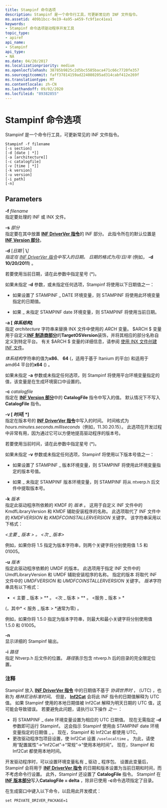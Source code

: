 ```yaml
---
title: Stampinf 命令选项
description: Stampinf 是一个命令行工具，可更新常见的 INF 文件指令。
ms.assetid: 409b1bcc-9e19-4a95-a459-fc9f1ec41ea1
keywords:
- Stampinf 命令选项驱动程序开发工具
topic_type:
- apiref
api_name:
- Stampinf
api_type:
- NA
ms.date: 04/20/2017
ms.localizationpriority: medium
ms.openlocfilehash: 38785b9825c2d5bc5585baca471c66c7720fe357
ms.sourcegitcommit: faff37814159ad224080205ad314cabf412e269f
ms.translationtype: MT
ms.contentlocale: zh-CN
ms.lasthandoff: 09/02/2020
ms.locfileid: "89382855"
---
```

# <a name="stampinf-command-options"></a>Stampinf 命令选项


Stampinf 是一个命令行工具，可更新常见的 INF 文件指令。

```
Stampinf -f filename 
[-s section] 
[-d [date | *]] 
[-a [architecture]] 
[-c catalogfile]
[-v [time | *]]
[-k version] 
[-u version]
[-i path]
[-n]
```

## <a name="span-idparametersspanspan-idparametersspanspan-idparametersspanparameters"></a><span id="Parameters"></span><span id="parameters"></span><span id="PARAMETERS"></span>Parameters


<span id="_______-f________filename______"></span><span id="_______-F________FILENAME______"></span>**-f** *filename*   
指定要处理的 INF 或 INX 文件。

<span id="-s_section"></span><span id="-S_SECTION"></span>**-s** *部分*  
指定要在其中放置 [**INF DriverVer 指令**](../install/inf-driverver-directive.md)的 INF 部分。 此指令所在的默认位置是 [**INF Version 部分**](../install/inf-version-section.md)。

<span id="_______-d_________date_____"></span><span id="_______-D_________DATE_____"></span>**-d** \[*日期* | **\\**<em>\]  
指定在 [INF DriverVer 指令](../install/inf-driverver-directive.md)中写入的日期。 日期的格式为月/日/年 </em> (例如， **-d 10/20/2011**) 。

若要使用当前日期，请在此参数中指定星号 (\*)。

如果未指定 **-d** 参数，或未指定任何选项，Stampinf 将使用以下日期值之一：

-   如果设置了 STAMPINF \_ DATE 环境变量，则 STAMPINF 将使用此环境变量指定的日期值。

-   如果 \_ 未指定 STAMPINF date 环境变量，则 STAMPINF 将使用当前日期。

<span id="_______-a_________architecture______________"></span><span id="_______-A_________ARCHITECTURE______________"></span>**-a \[ ***体系结构***\]**   
指定 *architecture* 字符串来替换 INX 文件中使用的 $ARCH$ 变量。 $ARCH $ 变量用于自定义[**INF 制造商部分**](../install/inf-manufacturer-section.md)的**TargetOSVersion**装饰，并将其相应的部分名称自定义到特定平台。 有关 $ARCH $ 变量的详细信息，请参阅 [使用 INX 文件创建 INF 文件](../wdf/using-inx-files-to-create-inf-files.md)。

*体系结构*字符串的值为**x86**、 **64** (，适用于基于 Itanium 的平台) 和适用于 amd64 平台的**x64** () 。

如果未指定 **-a** 参数或未指定任何选项，则 Stampinf 将使用平台环境变量指定的值，该变量是在生成环境窗口中设置的。

<span id="_______-c________catalogfile______"></span><span id="_______-C________CATALOGFILE______"></span>**-c** *catalogfile*   
指定在 [**INF Version 部分**](../install/inf-version-section.md)中的 **CatalogFile** 指令中写入的值。 默认情况下不写入 **CatalogFile** 指令。

<span id="_______-v_________time_____"></span><span id="_______-V_________TIME_____"></span>**-v \[ ***时间***| \*\]**  
指定在版本号的 [**INF DriverVer 指令**](../install/inf-driverver-directive.md)中写入的时间。 时间格式为 *hours.minutes.seconds.milliseconds*（例如，11.30.20.15）。 此选项在开发过程中非常有用，因为通过它可以方便地提高驱动程序的版本号。

若要使用当前时间，请在此参数中指定星号 (\*)。

如果未指定 **-v** 参数或未指定任何选项，Stampinf 将使用以下版本号值之一：

-   如果设置了 STAMPINF \_ 版本环境变量，则 STAMPINF 将使用此环境变量指定的版本号值。

-   如果 \_ 未指定 STAMPINF 版本环境变量，则 STAMPINF 将从 ntverp.h 后文件中提取版本号。

<span id="_______-k________version______"></span><span id="_______-K________VERSION______"></span>**-k** *版本*   
指定此驱动程序所依赖的 KMDF 的 *版本* 。 这用于自定义 INF 文件中的 KmdfLibraryVersion 和 KMDF 辅助安装程序的名称。 此选项取代了 INF 文件中的 $KMDFVERSION$ 和 $KMDFCOINSTALLERVERSION$ 关键字。 该字符串采用以下格式：

*&lt;主要 \_ 版本 &gt; 。 &lt;次 \_ 版本&gt;*

例如，如果你将 1.5 指定为版本字符串，则两个关键字将分别使用值 1.5 和 01005。

<span id="_______-u________version______"></span><span id="_______-U________VERSION______"></span>**-u** *版本*   
指定此驱动程序依赖的 UMDF 的版本。 此选项用于指定 INF 文件中的 UmdfLibraryVersion 和 UMDF 辅助安装程序的名称。 指定的版本 将取代 INF 文件中的 $UMDFVERSION$ 和 $UMDFCOINSTALLERVERSION$ 关键字。 *版本*字符串具有以下格式：

* &lt; 主要 \_ 版本 &gt; ** 。 &lt;次 \_ 版本 &gt; ** 。 &lt;服务 \_ 版本 &gt; *

 (，其中* &lt; 服务 \_ 版本 &gt; *通常为零) 。

例如，如果你将 1.5.0 指定为版本字符串，则最大和最小关键字将分别使用值 1.5.0 和 01005。

<span id="_______-n______"></span><span id="_______-N______"></span>**-n**   
显示详细的 Stampinf 输出。

<span id="-i_path"></span><span id="-I_PATH"></span>**-i** *路径*  
指定 Ntverp.h 后文件的位置。 *路径*表示包含 ntverp.h 后的目录的完全限定位置。

### <a name="comments"></a>注释

Stampinf 放入 [**INF DriverVer 指令**](../install/inf-driverver-directive.md) 中的日期值不基于 *协调世界时* ， (UTC) ，也称为 *格林尼治标准时间*。 但是， [**Inf2Cat**](inf2cat.md) 会将此 INF 指令的日期值解释为 UTC 值。 如果 Stampinf 使用的本地日期值被 Inf2Cat 解释为明天日期的 UTC 值，这可能会导致错误。 若要避免此问题，请执行以下操作 *之一* ：

-   将 STAMPINF \_ date 环境变量设置为相应的 UTC 日期值。 现在无需指定 **-d** 参数即可运行 Stampinf。 这会指示 Stampinf 使用由 STAMPINF date 环境变量指定的日期值 \_ 。  现在，Stampinf 和 Inf2Cat 都使用 UTC。
-   更改驱动程序包项目设置，使 Inf2Cat 设置 `/uselocaltime` 。 为此，请使用“配置属性”->“Inf2Cat”->“常规”->“使用本地时间”。 现在，Stampinf 和 Inf2Cat 都使用本地时间。

开发驱动程序时，可以设置环境变量私有 \_ 驱动 \_ 程序包。 设置此变量后，Stampinf 会将用于 [**INF DriverVer 指令**](../install/inf-driverver-directive.md) 的日期和版本设置为当前日期和时间，而不考虑命令行设置。 此外，Stampinf 还设置了 **CatalogFile** 指令。 Stampinf 在[**INF 版本部分**](../install/inf-version-section.md)写入**CatalogFile = delta** ，除非已使用 **-c**命令选项指定了目录。

在生成窗口中键入以下命令，以启用此开发模式：

```
set PRIVATE_DRIVER_PACKAGE=1
```

 


